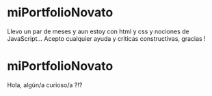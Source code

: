 # miPortfolioNovato
Llevo un par de meses y 
aun estoy con html y css y nociones de JavaScript...
Acepto cualquier ayuda y criticas constructivas, gracias !


# miPortfolioNovato
Hola, algún/a curioso/a ?!?

